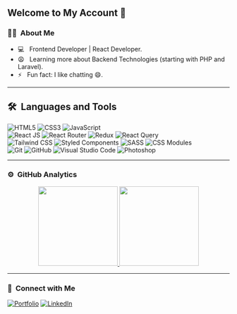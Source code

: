 ## Welcome to My Account 👋

### 👩‍💻 &nbsp;About Me

- 💻 &nbsp; Frontend Developer | React Developer.
- 😩 &nbsp; Learning more about Backend Technologies (starting with PHP and Laravel).
- ⚡️ &nbsp; Fun fact: I like chatting 😄.

---

## 🛠 &nbsp;Languages and Tools

  ![HTML5](https://img.shields.io/badge/-HTML5-333333?style=flat&logo=HTML5)
  ![CSS3](https://img.shields.io/badge/-CSS3-333333?style=flat&logo=CSS3&logoColor=1572B6)
  ![JavaScript](https://img.shields.io/badge/-JavaScript-333333?style=flat&logo=javascript)  
  ![React JS](https://img.shields.io/badge/-React%20JS-092E20?style=flat&logo=react)
  ![React Router](https://img.shields.io/badge/-React%20Router-092E20?style=flat&logo=reactrouter)
  ![Redux](https://img.shields.io/badge/-Redux-092E20?style=flat&logo=redux&logoColor=00a7e5)
  ![React Query](https://img.shields.io/badge/-React%20Query-092E20?style=flat&logo=reactquery&logoColor=ff4154)  
  ![Tailwind CSS](https://img.shields.io/badge/-Tailwind%20CSS-092E20?style=flat&logo=tailwindcss)
  ![Styled Components](https://img.shields.io/badge/-Styled%20Components-092E20?style=flat&logo=styledcomponents)
  ![SASS](https://img.shields.io/badge/-sass-333333?style=flat&logo=sass)
  ![CSS Modules](https://img.shields.io/badge/-css%20modules-333333?style=flat&logo=cssmodules)   
  ![Git](https://img.shields.io/badge/-Git-333333?style=flat&logo=git)
  ![GitHub](https://img.shields.io/badge/-GitHub-333333?style=flat&logo=github)
  ![Visual Studio Code](https://img.shields.io/badge/-Visual%20Studio%20Code-333333?style=flat&logo=visual-studio-code&logoColor=007ACC)
  ![Photoshop](https://img.shields.io/badge/-Photoshop-333333?style=flat&logo=adobe-photoshop)    

---


### ⚙️ &nbsp;GitHub Analytics

<p align="center">
<a href="https://github.com/AbdelhamidYousef">
  <img height="180em" src="https://github-readme-stats-eight-theta.vercel.app/api?username=AbdelhamidYousef&show_icons=true&theme=github_dark&include_all_commits=true&count_private=true"/>
  <img height="180em" src="https://github-readme-stats-eight-theta.vercel.app/api/top-langs/?username=AbdelhamidYousef&layout=compact&langs_count=8&theme=github_dark"/>
</a>
</p>

---

### 🤝 &nbsp;Connect with Me 

<p align="left" >
<a href="https://abdelhamid99.netlify.app/"><img alt="Portfolio" src="https://img.shields.io/badge/- Portfolio -333333"></a>
<a href="https://www.linkedin.com/in/abdulhamidyousef/"><img alt="LinkedIn" src="https://img.shields.io/badge/- LinkedIn -blue"></a>
</p>
